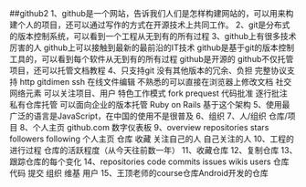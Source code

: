 ##github2
1、github是一个网站，告诉我们人们是怎样构建网站的，可以用来构建个人的项目，还可以通过写作的方式在开源技术上共同工作。
2、git是分布式的版本控制系统，可以看到一个工程从无到有的所有过程
3、github上有很多技术厉害的人
github上可以接触到最新的最前沿的IT技术
github是基于git的版本控制工具的，可以看到每个软件从无到有的所有过程
github是开源的
github不仅托管项目，还可以托管文档教程
4、只支持git  没有其他版本的冗余、负担
 完整协议支持 http gitdimen ssh
 在线文件编辑 不熟悉的可以直接在浏览器上修改文档
 社交网络元素 可以关注项目、用户
 特色工作模式 fork prequest 代码批准 逐行批注
 私有仓库托管 可以面向企业的版本托管
 Ruby on Rails 基于这个架构
5、使用最广泛的语言是JavaScript，在中国的使用不是很普及
6、组织
7、人/组织 仓库/项目
8、个人主页 github.com 数字仪表板
9、overview repositories stars followers     following
   个人主页 仓库         收藏  关注自己的人  自己关注的人
10、工程的进行过程  仓库的活跃程度（从今天往前数一年）
11、收藏仓库
12、复制仓库
13、跟踪仓库的每个变化
14、repositories code commits issues wikis users
    仓库         代码 提交    组织   维基  用户
15、王顶老师的course仓库Android开发的仓库
